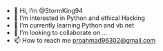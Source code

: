 - 👋 Hi, I’m @StormKing94
- 👀 I’m interested in Python and ethical Hacking
- 🌱 I’m currently learning Python and vb.net
- 💞️ I’m looking to collaborate on ...
- 📫 How to reach me proahmad96302@gmail.com

<!---
StormKing94/StormKing94 is a ✨ special ✨ repository because its `README.md` (this file) appears on your GitHub profile.
You can click the Preview link to take a look at your changes.
--->
